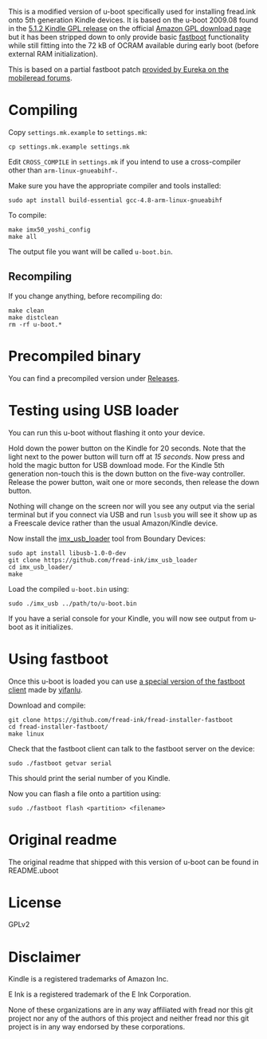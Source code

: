 
This is a modified version of u-boot specifically used for installing fread.ink onto 5th generation Kindle devices. It is based on the u-boot 2009.08 found in the [5.1.2 Kindle GPL release](https://s3.amazonaws.com/kindle/Kindle_src_5.1.2_1679530004.tar.gz) on the official [Amazon GPL download page](https://www.amazon.com/gp/help/customer/display.html?nodeId=200203720) but it has been stripped down to only provide basic [fastboot](https://en.wikipedia.org/wiki/Android_software_development#Fastboot) functionality while still fitting into the 72 kB of OCRAM available during early boot (before external RAM initialization).

This is based on a partial fastboot patch [provided by Eureka on the mobileread forums](https://www.mobileread.com/forums/showthread.php?p=2272493).

# Compiling

Copy `settings.mk.example` to `settings.mk`:

```
cp settings.mk.example settings.mk
```

Edit `CROSS_COMPILE` in `settings.mk` if you intend to use a cross-compiler other than `arm-linux-gnueabihf-`.

Make sure you have the appropriate compiler and tools installed:

```
sudo apt install build-essential gcc-4.8-arm-linux-gnueabihf 
```

To compile:

```
make imx50_yoshi_config
make all
```

The output file you want will be called `u-boot.bin`.

## Recompiling

If you change anything, before recompiling do:

```
make clean
make distclean
rm -rf u-boot.*
```

# Precompiled binary

You can find a precompiled version under [Releases](https://github.com/fread-ink/fread-installer-u-boot/releases).

# Testing using USB loader

You can run this u-boot without flashing it onto your device.

Hold down the power button on the Kindle for 20 seconds. Note that the light next to the power button will turn off at _15 seconds_. Now press and hold the magic button for USB download mode. For the Kindle 5th generation non-touch this is the down button on the five-way controller. Release the power button, wait one or more seconds, then release the down button.

Nothing will change on the screen nor will you see any output via the serial terminal but if you connect via USB and run `lsusb` you will see it show up as a Freescale device rather than the usual Amazon/Kindle device.

Now install the [imx_usb_loader](https://github.com/fread-ink/imx_usb_loader) tool from Boundary Devices:

```
sudo apt install libusb-1.0-0-dev
git clone https://github.com/fread-ink/imx_usb_loader
cd imx_usb_loader/
make
```

Load the compiled `u-boot.bin` using:

```
sudo ./imx_usb ../path/to/u-boot.bin
```

If you have a serial console for your Kindle, you will now see output from u-boot as it initializes.

# Using fastboot

Once this u-boot is loaded you can use [a special version of the fastboot client](https://github.com/fread-ink/Fastboot-Kindle) made by [yifanlu](https://github.com/yifanlu).

Download and compile:

```
git clone https://github.com/fread-ink/fread-installer-fastboot
cd fread-installer-fastboot/
make linux
```

Check that the fastboot client can talk to the fastboot server on the device:

```
sudo ./fastboot getvar serial
```

This should print the serial number of you Kindle.

Now you can flash a file onto a partition using:

```
sudo ./fastboot flash <partition> <filename>
```

# Original readme

The original readme that shipped with this version of u-boot can be found in README.uboot

# License

GPLv2

# Disclaimer

Kindle is a registered trademarks of Amazon Inc. 

E Ink is a registered trademark of the E Ink Corporation. 

None of these organizations are in any way affiliated with fread nor this git project nor any of the authors of this project and neither fread nor this git project is in any way endorsed by these corporations.
